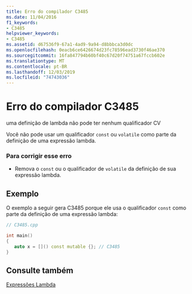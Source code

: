 ```yaml
---
title: Erro do compilador C3485
ms.date: 11/04/2016
f1_keywords:
- C3485
helpviewer_keywords:
- C3485
ms.assetid: d67536f9-67a1-4ad9-9a94-d8bbbca3d0dc
ms.openlocfilehash: 0eacb6ce6426674d23fc78596ead3730f46ae370
ms.sourcegitcommit: 16fa847794b60bf40c67d20f74751a67fccb602e
ms.translationtype: MT
ms.contentlocale: pt-BR
ms.lasthandoff: 12/03/2019
ms.locfileid: "74743036"
---
```

# <a name="compiler-error-c3485"></a>Erro do compilador C3485

uma definição de lambda não pode ter nenhum qualificador CV

Você não pode usar um qualificador `const` ou `volatile` como parte da definição de uma expressão lambda.

### <a name="to-correct-this-error"></a>Para corrigir esse erro

- Remova o `const` ou o qualificador de `volatile` da definição de sua expressão lambda.

## <a name="example"></a>Exemplo

O exemplo a seguir gera C3485 porque ele usa o qualificador `const` como parte da definição de uma expressão lambda:

```cpp
// C3485.cpp

int main()
{
   auto x = []() const mutable {}; // C3485
}
```

## <a name="see-also"></a>Consulte também

[Expressões Lambda](../../cpp/lambda-expressions-in-cpp.md)
